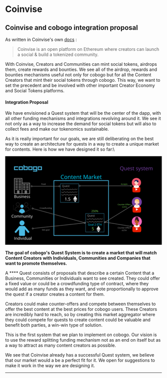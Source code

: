 # Coinvise

## Coinvise and cobogo integration proposal

As written in Coinvise's own [docs](https://coinvise.notion.site/About-5fb7ccf93bbe4257bde71a5be73537be) :

> Coinvise is an open platform on Ethereum where creators can launch a social & build a tokenized community.

With Coinvise, Creators and Communities can mint social tokens, airdrops them,  create rewards and bounties. We see all of the airdrop, rewards and bounties mechanisms useful not only for cobogo but for all the Content Creators that mint their social tokens through cobogo. This way, we want to set the precedent and be involved with other important Creator Economy and Social Tokens platforms.

#### Integration Proposal

We have envisioned a Quest system that will be the center of the dapp, with all other funding mechanisms and integrations revolving around it. We see it not only as a way to increase the demand for social tokens but will also to collect fees and make our tokenomics sustainable.

As it is really important for our goals, we are still deliberating on the best way to create an architecture for quests in a way to create a unique market for contents. Here is how we have designed it so far:\


![cobogo's Quest System](<../../.gitbook/assets/Quest sytem (2) (1).png>)

**The goal of cobogo's Quest System is to create a market that will match Content Creators with Individuals, Communities and Companies that want to promote themselves.**

A **** Quest consists of proposals that describe a certain Content that a Business, Communities or Individuals want to see created. They could offer a fixed value or could be a crowdfunding type of contract, where they would add as many funds as they want, and vote proportionally to approve the quest if a creator creates a content for them.

Creators could make counter-offers and compete between themselves to offer the best content at the best prices for cobogo users. These Creators are incredibly hard to reach, so by creating this market aggregator where they could compete for quests to create content could be valuable and benefit both parties, a win-win type of solution.

This is the first system that we plan to implement on cobogo. Our vision is to use the reward splitting funding mechanism not as an end on itself but as a way to attract as many content creators as possible.&#x20;

We see that Coinvise already has a successful Quest system, we believe that our market would a be a perfect fit for it. We open for suggestions to make it work in the way we are designing it.

****

